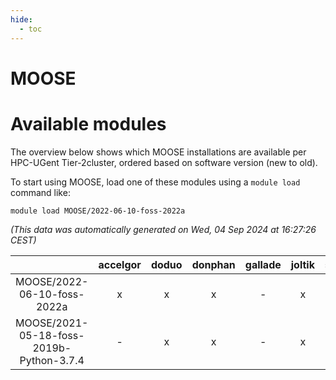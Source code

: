 ```yaml
---
hide:
  - toc
---
```


MOOSE
=====

# Available modules


The overview below shows which MOOSE installations are available per HPC-UGent Tier-2cluster, ordered based on software version (new to old).

To start using MOOSE, load one of these modules using a `module load` command like:

```shell
module load MOOSE/2022-06-10-foss-2022a
```

*(This data was automatically generated on Wed, 04 Sep 2024 at 16:27:26 CEST)*  

| |accelgor|doduo|donphan|gallade|joltik|shinx|skitty|
| :---: | :---: | :---: | :---: | :---: | :---: | :---: | :---: |
|MOOSE/2022-06-10-foss-2022a|x|x|x|-|x|-|x|
|MOOSE/2021-05-18-foss-2019b-Python-3.7.4|-|x|x|-|x|-|x|
